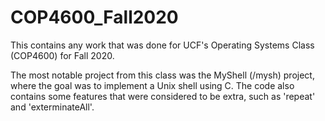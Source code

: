 # COP4600_Fall2020
This contains any work that was done for UCF's Operating Systems Class (COP4600) for Fall 2020.

The most notable project from this class was the MyShell (/mysh) project, where the goal was to implement a Unix shell using C.
The code also contains some features that were considered to be extra, such as 'repeat' and 'exterminateAll'.
